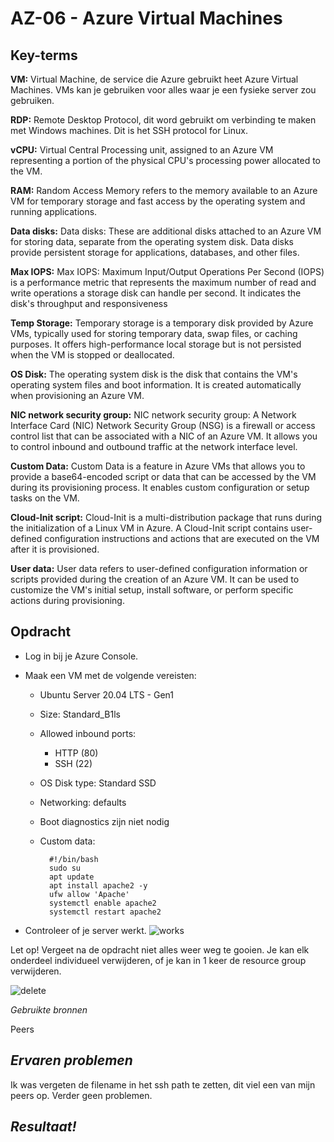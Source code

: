 **AZ-06 - Azure Virtual Machines**
===
**Key-terms**
---
**VM:** Virtual Machine, de service die Azure gebruikt heet Azure Virtual Machines. VMs kan je gebruiken voor alles waar je een fysieke server zou gebruiken.

**RDP:** Remote Desktop Protocol, dit word gebruikt om verbinding te maken met Windows machines. Dit is het SSH protocol for Linux.

**vCPU:** Virtual Central Processing unit, assigned to an Azure VM representing a portion of the physical CPU's processing power allocated to the VM.

**RAM:** Random Access Memory refers to the memory available to an Azure VM for temporary storage and fast access by the operating system and running applications.

**Data disks:** Data disks: These are additional disks attached to an Azure VM for storing data, separate from the operating system disk. Data disks provide persistent storage for applications, databases, and other files.

**Max IOPS:** Max IOPS: Maximum Input/Output Operations Per Second (IOPS) is a performance metric that represents the maximum number of read and write operations a storage disk can handle per second. It indicates the disk's throughput and responsiveness

**Temp Storage:** Temporary storage is a temporary disk provided by Azure VMs, typically used for storing temporary data, swap files, or caching purposes. It offers high-performance local storage but is not persisted when the VM is stopped or deallocated.

**OS Disk:** The operating system disk is the disk that contains the VM's operating system files and boot information. It is created automatically when provisioning an Azure VM.

**NIC network security group:** NIC network security group: A Network Interface Card (NIC) Network Security Group (NSG) is a firewall or access control list that can be associated with a NIC of an Azure VM. It allows you to control inbound and outbound traffic at the network interface level.

**Custom Data:** Custom Data is a feature in Azure VMs that allows you to provide a base64-encoded script or data that can be accessed by the VM during its provisioning process. It enables custom configuration or setup tasks on the VM.

**Cloud-Init script:** Cloud-Init is a multi-distribution package that runs during the initialization of a Linux VM in Azure. A Cloud-Init script contains user-defined configuration instructions and actions that are executed on the VM after it is provisioned.

**User data:** User data refers to user-defined configuration information or scripts provided during the creation of an Azure VM. It can be used to customize the VM's initial setup, install software, or perform specific actions during provisioning.



**Opdracht**
---
- Log in bij je Azure Console.

- Maak een VM met de volgende vereisten:
    - Ubuntu Server 20.04 LTS - Gen1
    - Size: Standard_B1ls
    - Allowed inbound ports:
        - HTTP (80)
        - SSH (22)
    - OS Disk type: Standard SSD
    - Networking: defaults
    - Boot diagnostics zijn niet nodig
    - Custom data: 

            #!/bin/bash
            sudo su
            apt update
            apt install apache2 -y
            ufw allow 'Apache'
            systemctl enable apache2
            systemctl restart apache2

- Controleer of je server werkt.
![works](../../00_includes/AZ-06/VMworks.png)

Let op! Vergeet na de opdracht niet alles weer weg te gooien. Je kan elk onderdeel individueel verwijderen, of je kan in 1 keer de resource group verwijderen.

![delete](../../00_includes/AZ-06/deleteResGroup.png)

*Gebruikte bronnen*

Peers

*Ervaren problemen*
---
Ik was vergeten de filename in het ssh path te zetten, dit viel een van mijn peers op. Verder geen problemen.

*Resultaat!*
---

